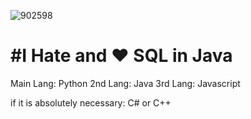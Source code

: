 


![902598](https://cdn.ghost143.de/profile.gif)



#  #I Hate and ❤️ SQL in Java

Main Lang: Python
2nd Lang: Java
3rd Lang: Javascript


if it is absolutely necessary: C# or C++
                                             
